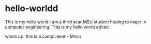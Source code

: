 # hello-worldd
This is my hello world
I am a third year MSU student hoping to major in computer engineering. 
This is my hello world edited.

whats up. this is a compliment - Miran
